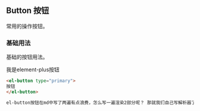 ## Button 按钮

常用的操作按钮。
### 基础用法
基础的按钮用法。


<el-button type="primary">
我是element-plus按钮
</el-button>

```html
<el-button type="primary">
按钮
</el-button>

el-button按钮在md中写了两遍有点浪费，怎么写一遍渲染2部分呢？ 那就我们自己写解析器了
```